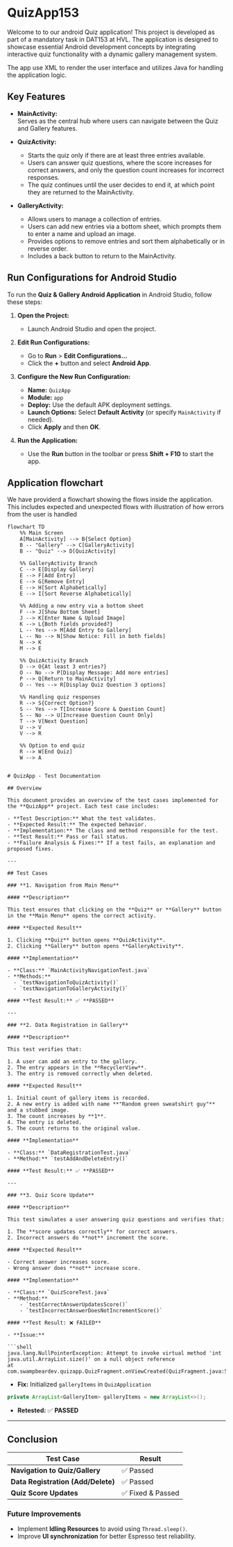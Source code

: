 # QuizApp153
Welcome to to our android Quiz application! This project is developed as part of a mandatory task in DAT153 at HVL. The application is designed to showcase essential Android development concepts by integrating interactive quiz functionality with a dynamic gallery management system.

The app use XML to render the user interface and utilizes Java for handling the application logic.
## Key Features

- **MainActivity:**  
  Serves as the central hub where users can navigate between the Quiz and Gallery features.

- **QuizActivity:**  
  - Starts the quiz only if there are at least three entries available.  
  - Users can answer quiz questions, where the score increases for correct answers, and only the question count increases for incorrect responses.  
  - The quiz continues until the user decides to end it, at which point they are returned to the MainActivity.

- **GalleryActivity:**  
  - Allows users to manage a collection of entries.  
  - Users can add new entries via a bottom sheet, which prompts them to enter a name and upload an image.  
  - Provides options to remove entries and sort them alphabetically or in reverse order.  
  - Includes a back button to return to the MainActivity.
 ## Run Configurations for Android Studio

To run the **Quiz & Gallery Android Application** in Android Studio, follow these steps:

1. **Open the Project:**
   - Launch Android Studio and open the project.

2. **Edit Run Configurations:**
   - Go to **Run** > **Edit Configurations...**
   - Click the **+** button and select **Android App**.

3. **Configure the New Run Configuration:**
   - **Name:** `QuizApp`
   - **Module:** `app`
   - **Deploy:** Use the default APK deployment settings.
   - **Launch Options:** Select **Default Activity** (or specify `MainActivity` if needed).
   - Click **Apply** and then **OK**.

4. **Run the Application:**
   - Use the **Run** button in the toolbar or press **Shift + F10** to start the app.

## Application flowchart
We have providerd a flowchart showing the flows inside the application. This includes expected and unexpected flows with illustration of how errors from the user is handled
```mermaid
flowchart TD
    %% Main Screen
    A[MainActivity] --> B{Select Option}
    B -- "Gallery" --> C[GalleryActivity]
    B -- "Quiz" --> D[QuizActivity]

    %% GalleryActivity Branch
    C --> E[Display Gallery]
    E --> F[Add Entry]
    E --> G[Remove Entry]
    E --> H[Sort Alphabetically]
    E --> I[Sort Reverse Alphabetically]

    %% Adding a new entry via a bottom sheet
    F --> J[Show Bottom Sheet]
    J --> K[Enter Name & Upload Image]
    K --> L{Both fields provided?}
    L -- Yes --> M[Add Entry to Gallery]
    L -- No --> N[Show Notice: Fill in both fields]
    N --> K
    M --> E

    %% QuizActivity Branch
    D --> O{At least 3 entries?}
    O -- No --> P[Display Message: Add more entries]
    P --> Q[Return to MainActivity]
    O -- Yes --> R[Display Quiz Question 3 options]
    
    %% Handling quiz responses
    R --> S{Correct Option?}
    S -- Yes --> T[Increase Score & Question Count]
    S -- No --> U[Increase Question Count Only]
    T --> V[Next Question]
    U --> V
    V --> R
    
    %% Option to end quiz
    R --> W[End Quiz]
    W --> A
```


```

# QuizApp - Test Documentation

## Overview

This document provides an overview of the test cases implemented for the **QuizApp** project. Each test case includes:

- **Test Description:** What the test validates.
- **Expected Result:** The expected behavior.
- **Implementation:** The class and method responsible for the test.
- **Test Result:** Pass or fail status.
- **Failure Analysis & Fixes:** If a test fails, an explanation and proposed fixes.

---

## Test Cases

### **1. Navigation from Main Menu**

#### **Description**

This test ensures that clicking on the **Quiz** or **Gallery** button in the **Main Menu** opens the correct activity.

#### **Expected Result**

1. Clicking **Quiz** button opens **QuizActivity**.
2. Clicking **Gallery** button opens **GalleryActivity**.

#### **Implementation**

- **Class:** `MainActivityNavigationTest.java`
- **Methods:**
  - `testNavigationToQuizActivity()`
  - `testNavigationToGalleryActivity()`

#### **Test Result:** ✅ **PASSED**

---

### **2. Data Registration in Gallery**

#### **Description**

This test verifies that:

1. A user can add an entry to the gallery.
2. The entry appears in the **RecyclerView**.
3. The entry is removed correctly when deleted.

#### **Expected Result**

1. Initial count of gallery items is recorded.
2. A new entry is added with name **"Random green sweatshirt guy"** and a stubbed image.
3. The count increases by **1**.
4. The entry is deleted.
5. The count returns to the original value.

#### **Implementation**

- **Class:** `DataRegistrationTest.java`
- **Method:** `testAddAndDeleteEntry()`

#### **Test Result:** ✅ **PASSED**

---

### **3. Quiz Score Update**

#### **Description**

This test simulates a user answering quiz questions and verifies that:

1. The **score updates correctly** for correct answers.
2. Incorrect answers do **not** increment the score.

#### **Expected Result**

- Correct answer increases score.
- Wrong answer does **not** increase score.

#### **Implementation**

- **Class:** `QuizScoreTest.java`
- **Method:**
    - `testCorrectAnswerUpdatesScore()`
    - `testIncorrectAnswerDoesNotIncrementScore()`

#### **Test Result: ❌ FAILED**

- **Issue:** 

```shell
java.lang.NullPointerException: Attempt to invoke virtual method 'int java.util.ArrayList.size()' on a null object reference
at com.swampbeardev.quizapp.QuizFragment.onViewCreated(QuizFragment.java:54)
```

- **Fix:** Initialized `galleryItems` in `QuizApplication`

```java
private ArrayList<GalleryItem> galleryItems = new ArrayList<>();
```

- **Retested:** ✅ **PASSED**

---

## Conclusion

| **Test Case**                      | **Result**       |
| ---------------------------------- | ---------------- |
| **Navigation to Quiz/Gallery**     | ✅ Passed         |
| **Data Registration (Add/Delete)** | ✅ Passed         |
| **Quiz Score Updates**             | ✅ Fixed & Passed |

### **Future Improvements**

- Implement **Idling Resources** to avoid using `Thread.sleep()`.
- Improve **UI synchronization** for better Espresso test reliability.

